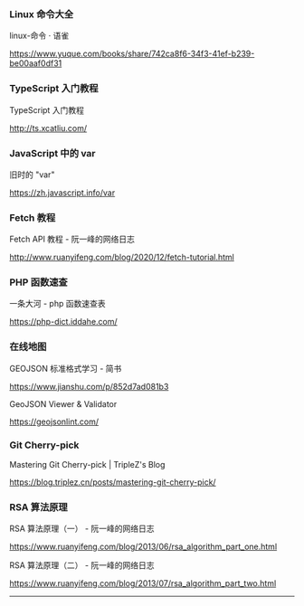 <!-- ## 教程类 -->

### Linux 命令大全

<p>linux-命令 · 语雀</p><p><a href="https://www.yuque.com/books/share/742ca8f6-34f3-41ef-b239-be00aaf0df31" target="_blank" title="linux-命令 · 语雀">https://www.yuque.com/books/share/742ca8f6-34f3-41ef-b239-be00aaf0df31</a></p>

### TypeScript 入门教程

<p>TypeScript 入门教程</p><p><a href="http://ts.xcatliu.com/" target="_blank" title="TypeScript 入门教程">http://ts.xcatliu.com/</a></p>

### JavaScript 中的 var

<p>旧时的 "var"</p><p><a href="https://zh.javascript.info/var" target="_blank" title="旧时的 &quot;var&quot;">https://zh.javascript.info/var</a></p>

### Fetch 教程

<p>Fetch API 教程 - 阮一峰的网络日志</p><p><a href="http://www.ruanyifeng.com/blog/2020/12/fetch-tutorial.html" target="_blank" title="Fetch API 教程 - 阮一峰的网络日志">http://www.ruanyifeng.com/blog/2020/12/fetch-tutorial.html</a></p>

### PHP 函数速查

<p>一条大河 - php 函数速查表</p><p><a href="https://php-dict.iddahe.com/" target="_blank" title="一条大河 - php 函数速查表">https://php-dict.iddahe.com/</a></p>

### 在线地图

<p>GEOJSON 标准格式学习 - 简书</p><p><a href="https://www.jianshu.com/p/852d7ad081b3" target="_blank" title="GEOJSON 标准格式学习 - 简书">https://www.jianshu.com/p/852d7ad081b3</a></p>

<p>GeoJSON Viewer & Validator</p><p><a href="https://geojsonlint.com/" target="_blank" title="GeoJSON Viewer & Validator">https://geojsonlint.com/</a></p>

### Git Cherry-pick

<p>Mastering Git Cherry-pick | TripleZ's Blog</p><p><a href="https://blog.triplez.cn/posts/mastering-git-cherry-pick/" target="_blank" title="Mastering Git Cherry-pick | TripleZ's Blog">https://blog.triplez.cn/posts/mastering-git-cherry-pick/</a></p>

### RSA 算法原理

<p>RSA 算法原理（一） - 阮一峰的网络日志</p><p><a href="https://www.ruanyifeng.com/blog/2013/06/rsa_algorithm_part_one.html" target="_blank" title="RSA 算法原理（一） - 阮一峰的网络日志">https://www.ruanyifeng.com/blog/2013/06/rsa_algorithm_part_one.html</a></p>

<p>RSA 算法原理（二） - 阮一峰的网络日志</p><p><a href="https://www.ruanyifeng.com/blog/2013/07/rsa_algorithm_part_two.html" target="_blank" title="RSA 算法原理（二） - 阮一峰的网络日志">https://www.ruanyifeng.com/blog/2013/07/rsa_algorithm_part_two.html</a></p>

-----
